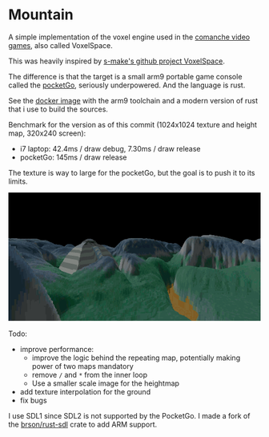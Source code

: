 # Mountain

A simple implementation of the voxel engine used in the [comanche video games](https://en.wikipedia.org/wiki/Comanche_(video_game_series)), also called VoxelSpace.

This was heavily inspired by [s-make's github project VoxelSpace](https://github.com/s-macke/VoxelSpace).

The difference is that the target is a small arm9 portable game console called the [pocketGo](https://www.bittboy.com/collections/pocketgo/products/pocketgo-retro-handheld), seriously underpowered. And the language is rust.

See the [docker image](https://github.com/Blizarre/pocketgo-docker-rust) with the arm9 toolchain and a modern version of rust that i use to build the sources.

Benchmark for the version as of this commit (1024x1024 texture and height map, 320x240 screen):
- i7 laptop: 42.4ms / draw debug, 7.30ms /  draw release
- pocketGo: 145ms / draw release

The texture is way to large for the pocketGo, but the goal is to push it to its limits.

![High-resolution screenshot (from the laptop)](screenshots/hires.png)

Todo:
- improve performance:
  - improve the logic behind the repeating map, potentially making power of two maps mandatory
  - remove `/` and `*` from the inner loop
  - Use a smaller scale image for the heightmap
- add texture interpolation for the ground
- fix bugs


I use SDL1 since SDL2 is not supported by the PocketGo. I made a fork of the [brson/rust-sdl](https://github.com/brson/rust-sdl) crate to add ARM support.

